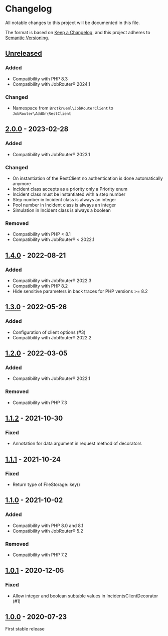 # Changelog

All notable changes to this project will be documented in this file.

The format is based on [Keep a Changelog](https://keepachangelog.com/en/1.0.0/), and this project adheres
to [Semantic Versioning](https://semver.org/spec/v2.0.0.html).

## [Unreleased]

### Added
- Compatibility with PHP 8.3
- Compatibility with JobRouter® 2024.1

### Changed
- Namespace from `Brotkrueml\JobRouterClient` to `JobRouter\AddOn\RestClient`

## [2.0.0] - 2023-02-28

### Added
- Compatibility with JobRouter® 2023.1

### Changed
- On instantiation of the RestClient no authentication is done automatically anymore
- Incident class accepts as a priority only a Priority enum
- Incident class must be instantiated with a step number
- Step number in Incident class is always an integer
- Pool number in Incident class is always an integer
- Simulation in Incident class is always a boolean

### Removed
- Compatibility with PHP < 8.1
- Compatibility with JobRouter® < 2022.1

## [1.4.0] - 2022-08-21

### Added
- Compatibility with JobRouter® 2022.3
- Compatibility with PHP 8.2
- Hide sensitive parameters in back traces for PHP versions >= 8.2

## [1.3.0] - 2022-05-26

### Added
- Configuration of client options (#3)
- Compatibility with JobRouter® 2022.2

## [1.2.0] - 2022-03-05

### Added
- Compatibility with JobRouter® 2022.1

### Removed
- Compatibility with PHP 7.3

## [1.1.2] - 2021-10-30

### Fixed
- Annotation for data argument in request method of decorators

## [1.1.1] - 2021-10-24

### Fixed
- Return type of FileStorage::key()

## [1.1.0] - 2021-10-02

### Added
- Compatibility with PHP 8.0 and 8.1
- Compatibility with JobRouter® 5.2

### Removed
- Compatibility with PHP 7.2

## [1.0.1] - 2020-12-05

### Fixed
- Allow integer and boolean subtable values in IncidentsClientDecorator (#1)

## [1.0.0] - 2020-07-23

First stable release


[Unreleased]: https://github.com/jobrouter/php-rest-client/compare/v2.0.0...HEAD
[2.0.0]: https://github.com/jobrouter/php-rest-client/compare/v1.4.0...v2.0.0
[1.4.0]: https://github.com/jobrouter/php-rest-client/compare/v1.3.0...v1.4.0
[1.3.0]: https://github.com/jobrouter/php-rest-client/compare/v1.2.0...v1.3.0
[1.2.0]: https://github.com/jobrouter/php-rest-client/compare/v1.1.2...v1.2.0
[1.1.2]: https://github.com/jobrouter/php-rest-client/compare/v1.1.1...v1.1.2
[1.1.1]: https://github.com/jobrouter/php-rest-client/compare/v1.1.0...v1.1.1
[1.1.0]: https://github.com/jobrouter/php-rest-client/compare/v1.0.1...v1.1.0
[1.0.1]: https://github.com/jobrouter/php-rest-client/compare/v1.0.0...v1.0.1
[1.0.0]: https://github.com/jobrouter/php-rest-client/releases/tag/v1.0.0

